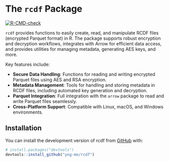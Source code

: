 
<!-- README.md is generated from README.Rmd. Please edit that file -->

# The `rcdf` Package

<!-- badges: start -->

[![R-CMD-check](https://github.com/yng-me/rcdf/actions/workflows/R-CMD-check.yaml/badge.svg)](https://github.com/yng-me/rcdf/actions/workflows/R-CMD-check.yaml)
<!-- badges: end -->

`rcdf` provides functions to easily create, read, and manipulate RCDF
files (encrypted Parquet format) in R. The package supports robust
encryption and decryption workflows, integrates with Arrow for efficient
data access, and provides utilities for managing metadata, generating
AES keys, and more.

Key features include:

- **Secure Data Handling**: Functions for reading and writing encrypted
  Parquet files using AES and RSA encryption.
- **Metadata Management**: Tools for handling and storing metadata in
  RCDF files, including automated key generation and decryption.
- **Parquet Integration**: Full integration with the `arrow` package to
  read and write Parquet files seamlessly.
- **Cross-Platform Support**: Compatible with Linux, macOS, and Windows
  environments.

## Installation

You can install the development version of rcdf from
[GitHub](https://github.com/) with:

``` r
# install.packages("devtools")
devtools::install_github("yng-me/rcdf")
```

